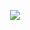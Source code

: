 <p align="center">
  <img src="https://qpeckin.tech/3y6NKqUn7g6V/Gw38QV2ccsN2/nyan_cat.gif?w=788" />
</p>
